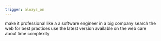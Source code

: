 ```yaml
---
trigger: always_on
---
```


make it professional like a a software engineer in a big company
search the web for best practices
use the latest version available on the web
care about time complexity